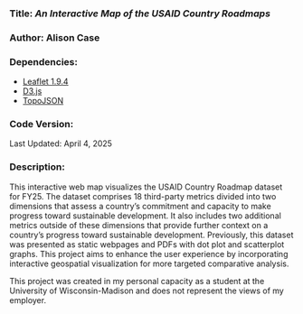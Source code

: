 ### **Title:** *An Interactive Map of the USAID Country Roadmaps*

### **Author:** Alison Case

### **Dependencies:**
* [Leaflet 1.9.4](https://leafletjs.com/download.html)
* [D3.js](https://d3js.org/)
* [TopoJSON](https://github.com/topojson/topojson)

### **Code Version:**
Last Updated: April 4, 2025

### **Description:**
This interactive web map visualizes the USAID Country Roadmap dataset for FY25. The dataset comprises 18 third-party metrics divided into two dimensions that assess a country’s commitment and capacity to make progress toward sustainable development. It also includes two additional metrics outside of these dimensions that provide further context on a country’s progress toward sustainable development. Previously, this dataset was presented as static webpages and PDFs with dot plot and scatterplot graphs. This project aims to enhance the user experience by incorporating interactive geospatial visualization for more targeted comparative analysis.

This project was created in my personal capacity as a student at the University of Wisconsin-Madison and does not represent the views of my employer.